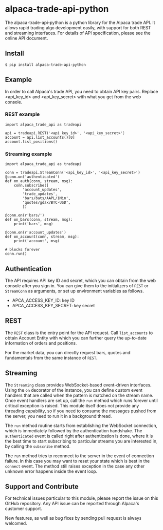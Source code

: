 # alpaca-trade-api-python

The alpaca-trade-api-python is a python library for the Alpaca trade API.
It allows rapid trading algo development easily, with support for both
REST and streaming interfaces. For details of API specification, please
see the online API document.

## Install

```
$ pip install alpaca-trade-api-python
```

## Example

In order to call Alpaca's trade API, you need to obtain API key pairs.
Replace <api_key_id> and <api_key_secret> with what you get from the
web console.

### REST example
```
import alpaca_trade_api as tradeapi

api = tradeapi.REST('<api_key_id>', '<api_key_secret>')
account = api.list_accounts()[0]
account.list_positions()
```

### Streaming example
```
import alpaca_trade_api as tradeapi

conn = tradeapi.StreamConn('<api_key_id>', '<api_key_secret>')
@conn.on('authenticated')
def on_auth(conn, stream, msg):
    conn.subscribe([
        'account_updates',
        'trade_updates',
        'bars/bats/AAPL/1Min',
        'quotes/gdax/BTC-USD',
        ])

@conn.on(r'bars/')
def on_bars(conn, stream, msg):
    print('bars', msg)

@conn.on(r'account_updates')
def on_account(conn, stream, msg):
    print('account', msg)

# blocks forever
conn.run()
```

## Authentication

The API requires API key ID and secret, which you can obtain from the
web console after you sign in.  You can give them to the initializers of
`REST` or `StreamConn` as arguments, or set up environment variables as
follows.

- APCA_ACCESS_KEY_ID: key ID
- APCA_ACCESS_KEY_SECRET: key secret

## REST

The `REST` class is the entry point for the API request.  Call
`list_accounts` to obtain Account Entity with which you can further
query the up-to-date information of orders and positions.

For the market data, you can directly request bars, quotes and
fundamentals from the same instance of `REST`.

## Streaming

The `Streaming` class provides WebSocket-based event-driven
interfaces.  Using the `on` decorator of the instance, you can
define custom event handlers that are called when the pattern
is matched on the stream name.  Once event handlers are set up,
call the `run` method which runs forever until critical exception
is raised. This module itself does not provide any threading
capability, so if you need to consume the messages pushed from the
server, you need to run it in a background thread.

The `run` method routine starts from establishing the WebSocket
connection, which is immediately followed by the authentication
handshake. The `authenticated` event is called right after authentication
is done, where it is the best time to start subscribing to particular
streams you are interested in, by calling the `subscribe` method.

The `run` method tries to reconnect to the server in the event of
connection failure.  In this case you may want to reset your state
which is best in the `connect` event.  The method still raises
exception in the case any other unknown error happens inside the
event loop.


## Support and Contribute

For technical issues particular to this module, please report the
issue on this GitHub repository. Any API issue can be reported through
Alpaca's customer support.

New features, as well as bug fixes by sending pull request is always
welcomed.

